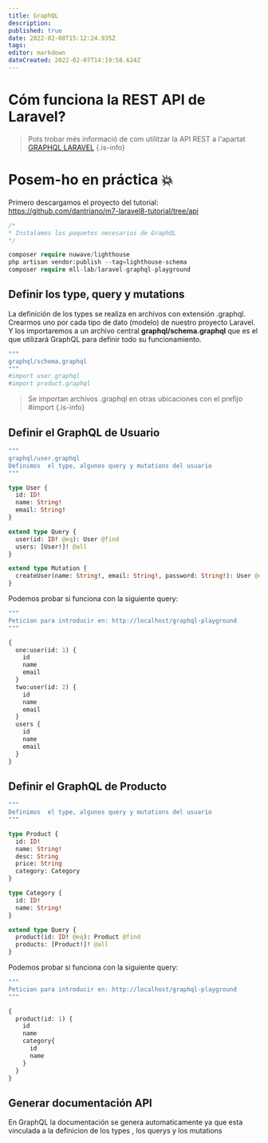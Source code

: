 ```yaml
---
title: GraphQL
description: 
published: true
date: 2022-02-08T15:12:24.935Z
tags: 
editor: markdown
dateCreated: 2022-02-07T14:19:58.624Z
---
```


# Cóm funciona la REST API de Laravel?

> Pots trobar més informació de com utilitzar la API REST a l'apartat 
[GRAPHQL LARAVEL](/ca/informatica/daw/m7/uf3/graphql)
{.is-info}

# Posem-ho en práctica :collision:
Primero descargamos el proyecto del tutorial:
https://github.com/dantriano/m7-laravel8-tutorial/tree/api

```php
/*
* Instalamos los paquetes necesarios de GraphQL
*/

composer require nuwave/lighthouse
php artisan vendor:publish --tag=lighthouse-schema
composer require mll-lab/laravel-graphql-playground

```
## Definir los type, query y mutations
La definición de los types se realiza en archivos con extensión .graphql. Crearmos uno por cada tipo de dato (modelo) de nuestro proyecto Laravel. Y los importaremos a un archivo central **graphql/schema.graphql** que es el que utilizará GraphQL para definir todo su funcionamiento.
```graphql
"""
graphql/schema.graphql
"""
#import user.graphql
#import product.graphql
```

> Se importan archivos .graphql en otras ubicaciones con el prefijo #import
{.is-info}

## Definir el GraphQL de Usuario

```graphql
"""
graphql/user.graphql
Definimos  el type, algunos query y mutations del usuario
"""

type User {
  id: ID!
  name: String!
  email: String!
}

extend type Query {
  user(id: ID! @eq): User @find
  users: [User!]! @all
}

extend type Mutation {
  createUser(name: String!, email: String!, password: String!): User @create
}
```
Podemos probar si funciona con la siguiente query:

```graphql
"""
Peticion para introducir en: http://localhost/graphql-playground
"""

{
  one:user(id: 1) {
    id
    name
    email
  }
  two:user(id: 2) {
    id
    name
    email
  }
  users {
    id
    name
    email
  }
}
```


## Definir el GraphQL de Producto

```graphql/product.graphql
"""
Definimos  el type, algunos query y mutations del usuario
"""

type Product {
  id: ID!
  name: String!
  desc: String
  price: String
  category: Category
}

type Category {
  id: ID!
  name: String!
}

extend type Query {
  product(id: ID! @eq): Product @find
  products: [Product!]! @all
}

```

Podemos probar si funciona con la siguiente query:

```graphql
"""
Peticion para introducir en: http://localhost/graphql-playground
"""

{
  product(id: 1) {
    id
    name
    category{
      id
      name
    }
  }
}
```

## Generar documentación API
En GraphQL la documentación se genera automaticamente ya que esta vinculada a la definicion de los types , los querys y los mutations